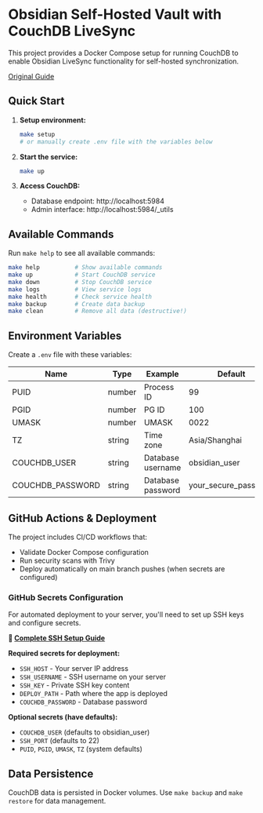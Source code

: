 # Obsidian Self-Hosted Vault with CouchDB LiveSync

This project provides a Docker Compose setup for running CouchDB to enable Obsidian LiveSync functionality for self-hosted synchronization.

[Original Guide](https://www.reddit.com/r/selfhosted/comments/1eo7knj/guide_obsidian_with_free_selfhosted_instant_sync/)

## Quick Start

1. **Setup environment:**
   ```bash
   make setup
   # or manually create .env file with the variables below
   ```

2. **Start the service:**
   ```bash
   make up
   ```

3. **Access CouchDB:**
   - Database endpoint: http://localhost:5984
   - Admin interface: http://localhost:5984/_utils

## Available Commands

Run `make help` to see all available commands:

```bash
make help          # Show available commands
make up            # Start CouchDB service
make down          # Stop CouchDB service  
make logs          # View service logs
make health        # Check service health
make backup        # Create data backup
make clean         # Remove all data (destructive!)
```

## Environment Variables

Create a `.env` file with these variables:

| Name | Type | Example | Default |
|------|------|---------|---------|
| PUID | number | Process ID | 99 |
| PGID | number | PG ID | 100 |
| UMASK | number | UMASK | 0022 |
| TZ | string | Time zone | Asia/Shanghai |
| COUCHDB_USER | string | Database username | obsidian_user |
| COUCHDB_PASSWORD | string | Database password | your_secure_password |

## GitHub Actions & Deployment

The project includes CI/CD workflows that:
- Validate Docker Compose configuration
- Run security scans with Trivy
- Deploy automatically on main branch pushes (when secrets are configured)

### GitHub Secrets Configuration

For automated deployment to your server, you'll need to set up SSH keys and configure secrets.

**📖 [Complete SSH Setup Guide](./SSH_SETUP_GUIDE.md)**

**Required secrets for deployment:**
- `SSH_HOST` - Your server IP address
- `SSH_USERNAME` - SSH username on your server
- `SSH_KEY` - Private SSH key content
- `DEPLOY_PATH` - Path where the app is deployed
- `COUCHDB_PASSWORD` - Database password

**Optional secrets (have defaults):**
- `COUCHDB_USER` (defaults to obsidian_user)
- `SSH_PORT` (defaults to 22)
- `PUID`, `PGID`, `UMASK`, `TZ` (system defaults)

## Data Persistence

CouchDB data is persisted in Docker volumes. Use `make backup` and `make restore` for data management.